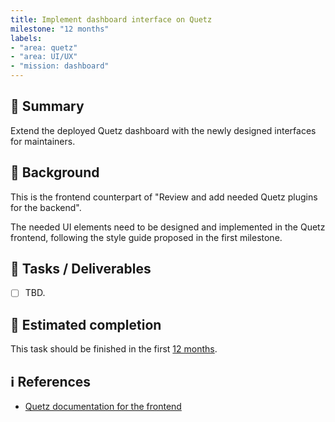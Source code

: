 ```yaml
---
title: Implement dashboard interface on Quetz
milestone: "12 months"
labels:
- "area: quetz"
- "area: UI/UX"
- "mission: dashboard"
---
```


## 📌 Summary

Extend the deployed Quetz dashboard with the newly designed interfaces for maintainers.


## 📝 Background

This is the frontend counterpart of "Review and add needed Quetz plugins for the backend".

The needed UI elements need to be designed and implemented in the Quetz frontend, following the style guide proposed in the first milestone.

## 🚀 Tasks / Deliverables

- [ ] TBD.

## 📅 Estimated completion

This task should be finished in the first [12 months](__MILESTONE_URL__).

## ℹ️ References

- [Quetz documentation for the frontend](https://quetz.readthedocs.io/en/latest/deploying/frontend.html)
